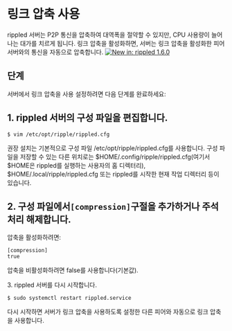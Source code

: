 # 링크 압축 사용

rippled 서버는 P2P 통신을 압축하여 대역폭을 절약할 수 있지만, CPU 사용량이 늘어나는 대가를 치르게 됩니다. 링크 압축을 활성화하면, 서버는 링크 압축을 활성화한 피어 서버와의 통신을 자동으로 압축합니다. [![New in: rippled 1.6.0](https://img.shields.io/badge/New%20in-rippled%201.6.0-blue.svg)](https://github.com/ripple/rippled/releases/tag/1.6.0)

## 단계

서버에서 링크 압축을 사용 설정하려면 다음 단계를 완료하세요:

## 1. rippled 서버의 구성 파일을 편집합니다.

```
$ vim /etc/opt/ripple/rippled.cfg
```

권장 설치는 기본적으로 구성 파일 /etc/opt/ripple/rippled.cfg를 사용합니다. 구성 파일을 저장할 수 있는 다른 위치로는 $HOME/.config/ripple/rippled.cfg(여기서 $HOME은 rippled를 실행하는 사용자의 홈 디렉터리), $HOME/.local/ripple/rippled.cfg 또는 rippled를 시작한 현재 작업 디렉터리 등이 있습니다.

## 2. 구성 파일에서`[compression]`구절을 추가하거나 주석 처리 해제합니다.

압축을 활성화하려면:

```
[compression]
true
```

압축을 비활성화하려면 false를 사용합니다(기본값).

3\. rippled 서버를 다시 시작합니다.

```
$ sudo systemctl restart rippled.service
```

다시 시작하면 서버가 링크 압축을 사용하도록 설정한 다른 피어와 자동으로 링크 압축을 사용합니다.
